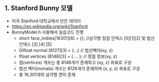 ## 1. Stanford Bunny 모델

- 미국 Stanford 대학교에서 만든 데이터
- https://en.wikipedia.org/wiki/Stanford
- BunnyModel.h 사용해서 실습코드 진행
    - short face_indiies[16301][6] = {}; //삼각형 정점 인덱스 [0][1][2] 및 법선 인덱스 [3] [4] [5]
    - Glfloat normal [8127][3] = {...} // 법선벡터(xy, z)
    - lfloat vertices [8146][3] = { ... }; // 정점 정보(xy, z)
    - 점(vertices) 개수는 총 8146개가 존재하고 (xy, z) 좌표로 구성
    - 법선 벡터(nomals) 개수는 8126개가 존재하며 (x, y, z) 좌표로 구성
    - 총 16,301개의 삼각형 면이 존재